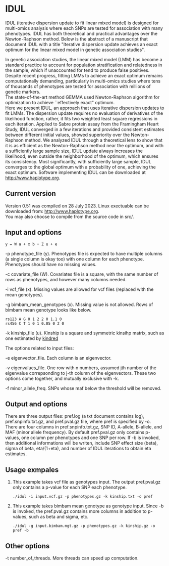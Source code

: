 # IDUL
IDUL (iterative dispersion update to fit linear mixed model) is designed for multi-omics analysis where each SNPs are tested for association with many phenotypes. IDUL has both theoretical and practical advantages over the Newton-Raphson method. Below is the abstract of a manuscript that document IDUL with a title "Iterative dispersion update achieves an exact optimum for the linear mixed model in genetic association studies".   

In genetic association studies, the linear mixed model (LMM) has become a standard practice to account for population stratification and relatedness in the sample, which if unaccounted for tend to produce false positives. Despite recent progress, fitting LMMs to achieve an exact optimum remains computationally demanding, particularly in multi-omics studies where tens of thousands of phenotypes are tested for association with millions of genetic markers.  
The state-of-the-art method GEMMA used Newton-Raphson algorithm for optimization to achieve ``effectively exact" optimum.   
Here we present IDUL, an approach that uses iterative dispersion updates to fit LMMs. The dispersion update requires no evaluation of derivatives of the likelihood function, rather, it fits two weighted least square regressions in each iteration.  Applied to Sabre protein assay from the Framingham Heart Study,  IDUL converged in a few iterations and provided consistent estimates between different initial values, showed superiority over the Newton-Raphson method. We analyzed IDUL through a theoretical lens to show that it is as efficient as the Newton-Raphson method near the optimum, and with a sufficiently large sample size, IDUL update  always increases the likelihood, even outside the neighborhood of the optimum, which ensures its consistency. Most significantly, with sufficiently large sample, IDUL converges to the global optimum with a probability of one, achieving the exact optimum.  Software implementing IDUL can be downloaded at http://www.haplotype.org. 

## Current version 
Version 0.51 was compiled on 28 July 2023. Linux exectuable can be downloaded from: http://www.haplotype.org.  
You may also choose to compile from the source code in src/. 

## Input and options  
    y = W a + x b + Z u + e 
  -p phenotype_file (y). Phenotypes file is expected to have multiple columns (a single column is okay too) with one column for each phenotype. Phenotypes should have no missing values. 
  
  -c covariate_file (W). Covariates file is a square, with the same number of rows as phenotypes, and however many columns needed. 
  
  -i vcf_file  (x).  Missing values are allowed for vcf files (replaced with the mean genotypes). 
  
  -g bimbam_mean_genotypes (x). Missing value is not allowed. Rows of bimbam mean genotype looks like below. 

    rs123 A G 0 1 2 2 0 1.1 0 
    rs456 C T 1 0 1 0.05 0 2 0 
  
  -k kinship_file (u).   Kinship is a square and symmetric kinsihp matrix, such as one estimated by [kindred](https://github.com/haplotype/kindred)  


The options related to input files: 

  -e eigenvector_file.   Each column is an eigenvector.  
  
  -v eigenvalues_file.   One row with n numbers, assumed jth number of the eigenvalue correpsonding to j-th column of the eigenvectors. These two options come together, and mutually exclusive with -k. 

  -f minor_allele_freq.  SNPs whose maf below the threshold will be removed. 

## Output and options
There are three output files: pref.log (a txt document contains log), pref.snpinfo.txt.gz, and pref.pval.gz file, where pref is specified by -o. 
There are four columns in pref.snpinfo.txt.gz, SNP ID, A-allele, B-allele, and MAF (minor allele frequency). 
By default pref.pval.gz only contains p-values, one column per phenotypes and one SNP per row. 
If -b is invoked, then additional informations will be writen, include SNP effect size (beta), sigma of beta, eta/(1+eta), and number of IDUL iterations to obtain eta estimates. 

## Usage exmpales  
1) This example takes vcf file as genotypes input. The output pref.pval.gz only contains a p-value for each SNP each phenotype.
   
       ./idul -i input.vcf.gz -p phenotypes.gz -k kinship.txt -o pref 

2) This example takes bimbam mean genotype as genotype input. Since -b is invoked, the pref.pval.gz contains more columns in addition to p-values, such as beta and sigma, etc.
   
       ./idul -g input.bimbam.mgt.gz -p phenotypes.gz -k kinship.gz -o pref -b 

## Other options
-t number_of_threads. More threads can speed up computation. 
